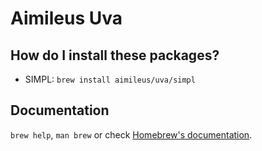 # Aimileus Uva

## How do I install these packages?

- SIMPL: `brew install aimileus/uva/simpl`

## Documentation

`brew help`, `man brew` or check [Homebrew's documentation](https://docs.brew.sh).
